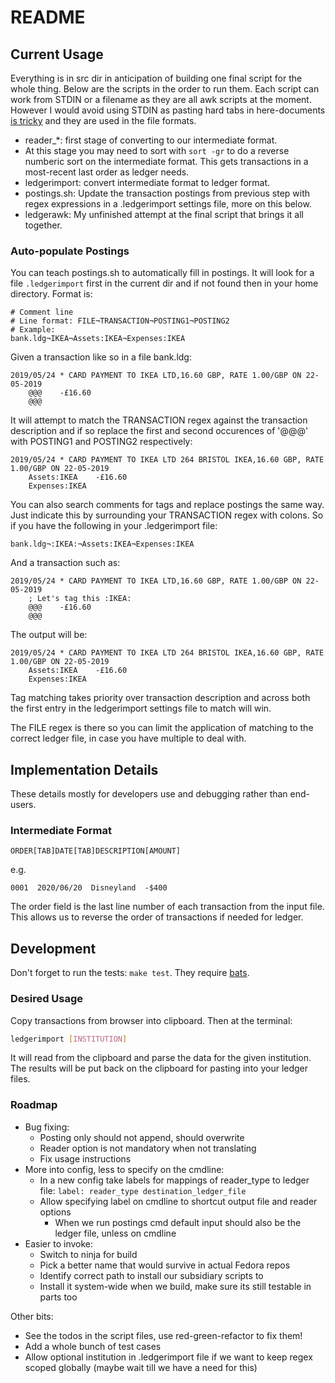 # README

## Current Usage

Everything is in src dir in anticipation of building one final script for the whole
thing. Below are the scripts in the order to run them. Each script can work from
STDIN or a filename as they are all awk scripts at the moment. However I would
avoid using STDIN as pasting hard tabs in here-documents [is
tricky](https://stackoverflow.com/questions/3731513/how-do-you-type-a-tab-in-a-bash-here-document)
and they are used in the file formats.

* reader\_\*: first stage of converting to our intermediate format.
* At this stage you may need to sort with `sort -gr` to do a reverse numberic
  sort on the intermediate format. This gets transactions in a most-recent last
  order as ledger needs.
* ledgerimport: convert intermediate format to ledger format.
* postings.sh: Update the transaction postings from previous step with regex
  expressions in a .ledgerimport settings file, more on this below.
* ledgerawk: My unfinished attempt at the final script that brings it all
  together.

### Auto-populate Postings

You can teach postings.sh to automatically fill in postings. It will look for a
file `.ledgerimport` first in the current dir and if not found then in your home
directory. Format is:

```text
# Comment line
# Line format: FILE¬TRANSACTION¬POSTING1¬POSTING2
# Example:
bank.ldg¬IKEA¬Assets:IKEA¬Expenses:IKEA
```

Given a transaction like so in a file bank.ldg:

```text
2019/05/24 * CARD PAYMENT TO IKEA LTD,16.60 GBP, RATE 1.00/GBP ON 22-05-2019
    @@@    -£16.60
    @@@
```

It will attempt to match the TRANSACTION regex against the transaction
description and if so replace the first and second occurences of '@@@' with
POSTING1 and POSTING2 respectively:

```text
2019/05/24 * CARD PAYMENT TO IKEA LTD 264 BRISTOL IKEA,16.60 GBP, RATE 1.00/GBP ON 22-05-2019 
    Assets:IKEA    -£16.60
    Expenses:IKEA
```

You can also search comments for tags and replace postings the same way. Just
indicate this by surrounding your TRANSACTION regex with colons. So if you have the
following in your .ledgerimport file:

```text
bank.ldg¬:IKEA:¬Assets:IKEA¬Expenses:IKEA
```

And a transaction such as:

```text
2019/05/24 * CARD PAYMENT TO IKEA LTD,16.60 GBP, RATE 1.00/GBP ON 22-05-2019
    ; Let's tag this :IKEA:
    @@@    -£16.60
    @@@
```

The output will be:

```text
2019/05/24 * CARD PAYMENT TO IKEA LTD 264 BRISTOL IKEA,16.60 GBP, RATE 1.00/GBP ON 22-05-2019 
    Assets:IKEA    -£16.60
    Expenses:IKEA
```

Tag matching takes priority over transaction description and across both the
first entry in the ledgerimport settings file to match will win.

The FILE regex is there so you can limit the application of matching to the
correct ledger file, in case you have multiple to deal with.

## Implementation Details

These details mostly for developers use and debugging rather than end-users.

### Intermediate Format

```text
ORDER[TAB]DATE[TAB]DESCRIPTION[AMOUNT]
```

e.g.

```text
0001  2020/06/20  Disneyland  -$400
```

The order field is the last line number of each transaction from the input file.
This allows us to reverse the order of transactions if needed for ledger.

## Development

Don't forget to run the tests: `make test`. They require [bats](https://github.com/sstephenson/bats).

### Desired Usage

Copy transactions from browser into clipboard. Then at the terminal:

```bash
ledgerimport [INSTITUTION]
```

It will read from the clipboard and parse the data for the given institution.
The results will be put back on the clipboard for pasting into your ledger files.

### Roadmap

* Bug fixing:
  * Posting only should not append, should overwrite
  * Reader option is not mandatory when not translating
  * Fix usage instructions
* More into config, less to specify on the cmdline:
  * In a new config take labels for mappings of reader_type to ledger file:
    `label: reader_type destination_ledger_file`
  * Allow specifying label on cmdline to shortcut output file and reader options
    * When we run postings cmd default input should also be the ledger file,
      unless on cmdline
* Easier to invoke:
  * Switch to ninja for build
  * Pick a better name that would survive in actual Fedora repos
  * Identify correct path to install our subsidiary scripts to
  * Install it system-wide when we build, make sure its still testable in parts
    too

Other bits:

* See the todos in the script files, use red-green-refactor to fix them!
* Add a whole bunch of test cases
* Allow optional institution in .ledgerimport file if we want to keep regex
  scoped globally (maybe wait till we have a need for this)
